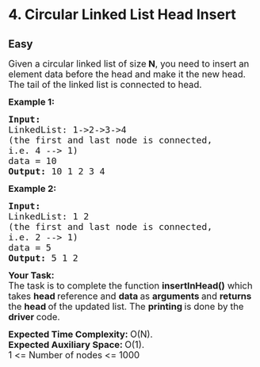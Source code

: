 # 4. Circular Linked List Head Insert
## Easy 
<div class="problem-statement">
                <p></p><p><span style="font-size:18px">Given a circular linked list of size<strong>&nbsp;N</strong>, you need to insert an element data before the head and make it the new head. The tail of the linked list is connected to head.</span></p>

<p><span style="font-size:18px"><strong>Example 1:</strong></span></p>

<pre><span style="font-size:18px"><strong>Input:
</strong>LinkedList: 1-&gt;2-&gt;3-&gt;4
(the first and last node is connected,
i.e. 4 --&gt; 1)
data = 10
<strong>Output: </strong>10 1 2 3 4</span>
</pre>

<p><span style="font-size:18px"><strong>Example 2:</strong></span></p>

<pre><span style="font-size:18px"><strong>Input:
</strong>LinkedList: 1 2
(the first and last node is connected,
i.e. 2 --&gt; 1)
data = 5
<strong>Output: </strong>5 1 2</span></pre>

<p><span style="font-size:18px"><strong>Your Task:</strong><br>
The task is to complete the function <strong>insertInHead()</strong> which takes <strong>head </strong>reference and <strong>data </strong>as <strong>arguments </strong>and <strong>returns </strong>the <strong>head </strong>of the updated list. The <strong>printing </strong>is done by the <strong>driver </strong>code.</span></p>

<p><span style="font-size:18px"><strong>Expected Time Complexity:&nbsp;</strong>O(N).<br>
<strong>Expected Auxiliary Space:&nbsp;</strong>O(1).<br>
1 &lt;= Number of nodes&nbsp;&lt;= 1000</span></p>
 <p></p>
            </div>